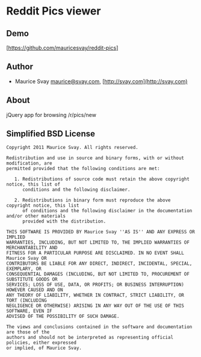 # Reddit Pics viewer

## Demo

[https://github.com/mauricesvay/reddit-pics]

## Author

* Maurice Svay <maurice@svay.com>, [http://svay.com](http://svay.com)

## About

jQuery app for browsing /r/pics/new

## Simplified BSD License

    Copyright 2011 Maurice Svay. All rights reserved.
    
    Redistribution and use in source and binary forms, with or without modification, are
    permitted provided that the following conditions are met:
    
       1. Redistributions of source code must retain the above copyright notice, this list of
          conditions and the following disclaimer.
    
       2. Redistributions in binary form must reproduce the above copyright notice, this list
          of conditions and the following disclaimer in the documentation and/or other materials
          provided with the distribution.
    
    THIS SOFTWARE IS PROVIDED BY Maurice Svay ''AS IS'' AND ANY EXPRESS OR IMPLIED
    WARRANTIES, INCLUDING, BUT NOT LIMITED TO, THE IMPLIED WARRANTIES OF MERCHANTABILITY AND
    FITNESS FOR A PARTICULAR PURPOSE ARE DISCLAIMED. IN NO EVENT SHALL Maurice Svay OR
    CONTRIBUTORS BE LIABLE FOR ANY DIRECT, INDIRECT, INCIDENTAL, SPECIAL, EXEMPLARY, OR
    CONSEQUENTIAL DAMAGES (INCLUDING, BUT NOT LIMITED TO, PROCUREMENT OF SUBSTITUTE GOODS OR
    SERVICES; LOSS OF USE, DATA, OR PROFITS; OR BUSINESS INTERRUPTION) HOWEVER CAUSED AND ON
    ANY THEORY OF LIABILITY, WHETHER IN CONTRACT, STRICT LIABILITY, OR TORT (INCLUDING
    NEGLIGENCE OR OTHERWISE) ARISING IN ANY WAY OUT OF THE USE OF THIS SOFTWARE, EVEN IF
    ADVISED OF THE POSSIBILITY OF SUCH DAMAGE.
    
    The views and conclusions contained in the software and documentation are those of the
    authors and should not be interpreted as representing official policies, either expressed
    or implied, of Maurice Svay.

